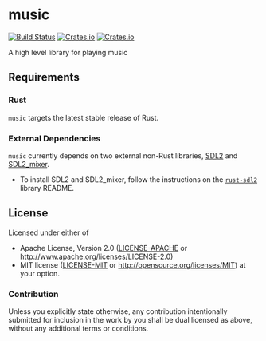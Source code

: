 # music
[![Build Status](https://travis-ci.org/PistonDevelopers/music.svg)](https://travis-ci.org/PistonDevelopers/music)
[![Crates.io](https://img.shields.io/crates/v/piston-music.svg)](https://crates.io/crates/piston-music)
[![Crates.io](https://img.shields.io/crates/l/piston-music.svg)](https://github.com/PistonDevelopers/music/blob/master/LICENSE-MIT)


A high level library for playing music

## Requirements

### Rust

`music` targets the latest stable release of Rust.

### External Dependencies

`music` currently depends on two external non-Rust libraries, [SDL2](https://www.libsdl.org/) and
[SDL2_mixer](https://www.libsdl.org/projects/SDL_mixer/).

- To install SDL2 and SDL2_mixer, follow the instructions on the 
[`rust-sdl2`](https://github.com/AngryLawyer/rust-sdl2#requirements) library README.

## License

Licensed under either of
 * Apache License, Version 2.0 ([LICENSE-APACHE](LICENSE-APACHE) or http://www.apache.org/licenses/LICENSE-2.0)
 * MIT license ([LICENSE-MIT](LICENSE-MIT) or http://opensource.org/licenses/MIT)
at your option.

### Contribution

Unless you explicitly state otherwise, any contribution intentionally submitted
for inclusion in the work by you shall be dual licensed as above, without any
additional terms or conditions.
